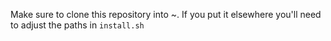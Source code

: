 Make sure to clone this repository into ~. If you put it elsewhere you'll need to adjust the paths in `install.sh`
